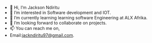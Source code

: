 - 👋 Hi, I’m Jackson Ndiritu
- 👀 I’m interested in Software development and IOT.
- 🌱 I’m currently learning learning software Engineering at ALX Afrika.
- 💞️ I’m looking forward to collaborate on projects. 
- 📫 You can reach me on,
- Email:jackndiritu97@gmail.com.
  

<!---
jackmarley254/jackmarley254 is a ✨ special ✨ repository because its `README.md` (this file) appears on your GitHub profile.
You can click the Preview link to take a look at your changes.
--->

